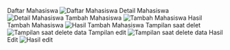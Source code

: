 Daftar Mahasiswa
![Daftar Mahasiswa](https://github.com/user-attachments/assets/bf0d5c93-77f7-4381-b685-a69392365593)
Detail Mahasiswa
![Detail Mahasiswa](https://github.com/user-attachments/assets/d34420dd-2e69-4407-af96-2b53f21e31f8)
Tambah Mahasiswa
![Tambah Mahasiswa](https://github.com/user-attachments/assets/4eb6a615-6d6e-4e1e-8a2f-f00954fff072)
Hasil Tambah Mahasiswa
![Hasil Tambah Mahasiswa](https://github.com/user-attachments/assets/abe3887e-5f3b-4bc2-b6be-850f906c721f)
Tampilan saat delet
![Tampilan saat delete data](https://github.com/user-attachments/assets/77783947-817f-4f9f-a436-41e67847844e)
Tampilan edit
![Tampilan saat delete data](https://github.com/user-attachments/assets/a7bd8c9c-7a1f-46e1-a8ad-7d649580f906)
Hasil Edit
![Hasil edit](https://github.com/user-attachments/assets/4b86249a-3f79-4676-aca3-f312723646fd)
